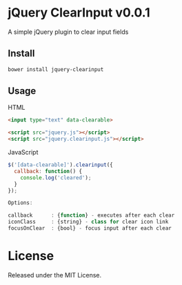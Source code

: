 # jQuery ClearInput v0.0.1

A simple jQuery plugin to clear input fields

## Install 

```bash
bower install jquery-clearinput
```

## Usage

HTML

```html
<input type="text" data-clearable> 
```

```html
<script src="jquery.js"></script>
<script src="jquery.clearinput.js"></script>
```

JavaScript

```javascript
$('[data-clearable]').clearinput({
  callback: function() {
    console.log('cleared');
  }
});
```

```javascript
Options:

callback      : {function} - executes after each clear
iconClass     : {string} - class for clear icon link
focusOnClear  : {bool} - focus input after each clear
```

# License

Released under the MIT License.